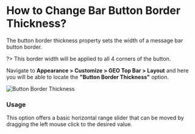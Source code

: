 # How to Change Bar Button Border Thickness?

The button border thickness property sets the width of a message bar button border.

?> This border width will be applied to all 4 corners of the button.

Navigate to **Appearance > Customize > GEO Top Bar > Layout** and here you will be able to locate the **"Button Border Thickness"** option.

![Button Border Thickness](http://res.cloudinary.com/mypreview/image/upload/v1492174927/button-border-thickness_qyqfgj.gif)

### Usage

This option offers a basic horizontal range slider that can be moved by dragging the left mouse click to the desired value.
